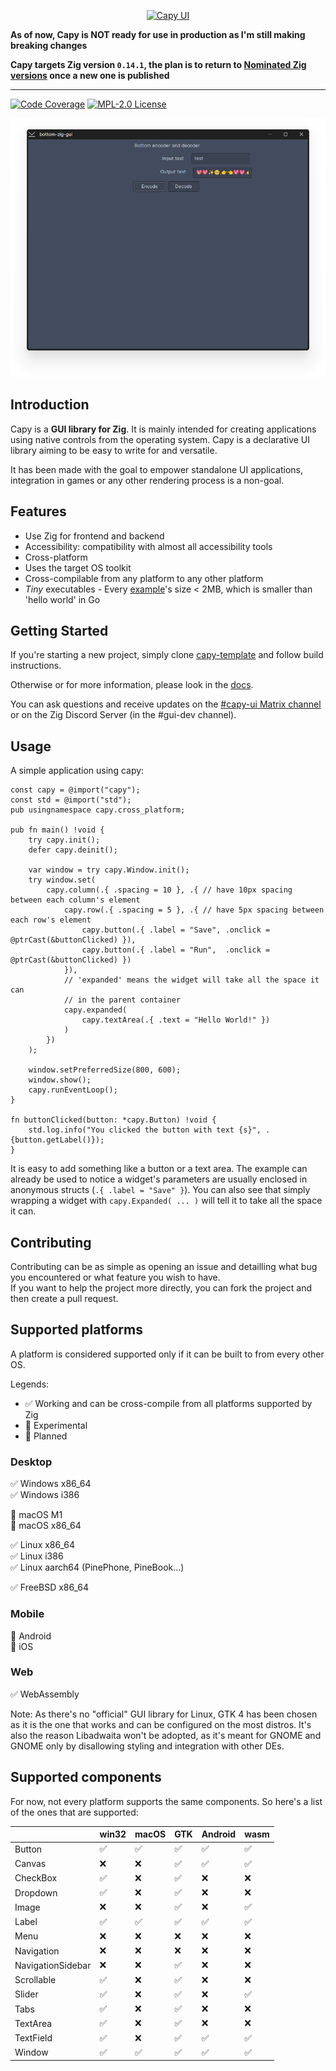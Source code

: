 <a href="https://capy-ui.org">
    <p align="center">
        <picture>
            <source media="(prefers-color-scheme: dark)" srcset="https://capy-ui.org/img/capy_big2_dark.png">
            <img src="https://capy-ui.org/img/capy_big2.png" alt="Capy UI" height="200px">
        </picture>
    </p>
</a>

**As of now, Capy is NOT ready for use in production as I'm still making breaking changes**

**Capy targets Zig version `0.14.1`, the plan is to return to [Nominated Zig versions](https://machengine.org/docs/nominated-zig/)
once a new one is published**

---

[![Code Coverage](https://img.shields.io/codecov/c/github/capy-ui/capy?style=for-the-badge)](https://app.codecov.io/gh/capy-ui/capy)
[![MPL-2.0 License](https://img.shields.io/github/license/capy-ui/capy?style=for-the-badge)](https://github.com/capy-ui/capy/blob/master/LICENSE)

![the glorius software in action](https://raw.githubusercontent.com/zenith391/bottom-zig-gui/main/.github/screenshot.png)

## Introduction

Capy is a **GUI library for Zig**. It is mainly intended for creating applications using native controls from the operating system.
Capy is a declarative UI library aiming to be easy to write for and versatile.

It has been made with the goal to empower standalone UI applications, integration in games or any other rendering process is a non-goal.

## Features
- Use Zig for frontend and backend
- Accessibility: compatibility with almost all accessibility tools
- Cross-platform
- Uses the target OS toolkit
- Cross-compilable from any platform to any other platform
- *Tiny* executables - Every [example](https://github.com/capy-ui/capy/tree/master/examples)'s size < 2MB, which is smaller than 'hello world' in Go

## Getting Started

If you're starting a new project, simply clone [capy-template](https://github.com/capy-ui/capy-template) and follow build instructions.

Otherwise or for more information, please look in the [docs](https://capy-ui.org/docs/getting-started/installation).

You can ask questions and receive updates on the [#capy-ui Matrix channel](https://matrix.to/#/#capy-ui:matrix.org) or on the
Zig Discord Server (in the #gui-dev channel).

## Usage

A simple application using capy:

```zig
const capy = @import("capy");
const std = @import("std");
pub usingnamespace capy.cross_platform;

pub fn main() !void {
    try capy.init();
    defer capy.deinit();

    var window = try capy.Window.init();
    try window.set(
        capy.column(.{ .spacing = 10 }, .{ // have 10px spacing between each column's element
            capy.row(.{ .spacing = 5 }, .{ // have 5px spacing between each row's element
                capy.button(.{ .label = "Save", .onclick = @ptrCast(&buttonClicked) }),
                capy.button(.{ .label = "Run",  .onclick = @ptrCast(&buttonClicked) })
            }),
            // 'expanded' means the widget will take all the space it can
            // in the parent container
            capy.expanded(
                capy.textArea(.{ .text = "Hello World!" })
            )
        })
    );

    window.setPreferredSize(800, 600);
    window.show();
    capy.runEventLoop();
}

fn buttonClicked(button: *capy.Button) !void {
    std.log.info("You clicked the button with text {s}", .{button.getLabel()});
}
```

It is easy to add something like a button or a text area. The example can already be used to notice a widget's parameters are usually enclosed in anonymous
structs (`.{ .label = "Save" }`). You can also see that simply wrapping a widget with `capy.Expanded( ... )` will tell it to take all the space it can.

## Contributing
Contributing can be as simple as opening an issue and detailling what bug you encountered or what feature you wish to have.  
If you want to help the project more directly, you can fork the project and then create a pull request.

## Supported platforms

A platform is considered supported only if it can be built to from every other OS.

Legends:
- ✅ Working and can be cross-compile from all platforms supported by Zig
- 🧪 Experimental
- 🏃 Planned

### Desktop

✅ Windows x86_64  
✅ Windows i386

🏃 macOS M1  
🏃 macOS x86_64  

✅ Linux x86_64  
✅ Linux i386  
✅ Linux aarch64 (PinePhone, PineBook...)  

✅ FreeBSD x86_64  

### Mobile

🧪 Android  
🏃 iOS

### Web

✅ WebAssembly

Note: As there's no "official" GUI library for Linux, GTK 4 has been chosen as it is the one
that works and can be configured on the most distros. It's also the reason Libadwaita won't
be adopted, as it's meant for GNOME and GNOME only by disallowing styling and integration
with other DEs.



## Supported components
For now, not every platform supports the same components. So here's a list of the ones that are supported:

|                  |win32|macOS|GTK|Android|wasm|
|------------------|-----|-----|---|-----|-----|
|Button            |✅|✅|✅|✅|✅|
|Canvas            |❌|❌|✅|✅|✅|
|CheckBox          |✅|❌|✅|❌|❌|
|Dropdown          |✅|❌|✅|❌|❌|
|Image             |❌|❌|✅|❌|✅|
|Label             |✅|✅|✅|✅|✅|
|Menu              |❌|❌|❌|❌|❌|
|Navigation        |❌|❌|❌|❌|❌|
|NavigationSidebar |❌|❌|✅|❌|❌|
|Scrollable        |✅|❌|✅|❌|❌|
|Slider            |✅|❌|✅|❌|✅|
|Tabs              |✅|❌|✅|❌|❌|
|TextArea          |✅|❌|✅|❌|❌|
|TextField         |✅|❌|✅|✅|✅|
|Window            |✅|✅|✅|✅|✅
